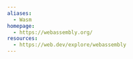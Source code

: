```yaml
---
aliases:
  - Wasm
homepage:
  - https://webassembly.org/
resources:
  - https://web.dev/explore/webassembly
---
```

